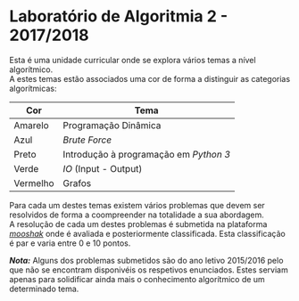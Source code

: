 # Laboratório de Algoritmia 2 - 2017/2018

Esta é uma unidade curricular onde se explora vários temas a nível algorítmico.  
A estes temas estão associados uma cor de forma a distinguir as categorias algorítmicas:


| **Cor**  | **Tema**             |
|----------|----------------------|
| Amarelo  | Programação Dinâmica |
| Azul     | *Brute Force*        |
| Preto    | Introdução à programação em *Python 3* |
| Verde    | *IO* (Input - Output)|
| Vermelho | Grafos               |  

Para cada um destes temas existem vários problemas que devem ser resolvidos de forma a coompreender na totalidade a sua abordagem.  
A resolução de cada um destes problemas é submetida na plataforma [*mooshak*](https://mooshak.di.uminho.pt) onde é avaliada e posteriormente classificada. Esta classificação é par e varia entre 0 e 10 pontos.  

***Nota:*** Alguns dos problemas submetidos são do ano letivo 2015/2016 pelo que não se encontram disponivéis os respetivos enunciados. Estes serviam apenas para solidificar ainda mais o conhecimento algorítmico de um determinado tema.